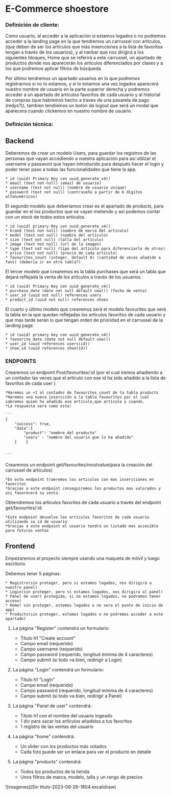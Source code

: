 
# E-Commerce shoestore


### Definición de cliente:

Como usuario, al acceder a la aplicación si estamos logados o no podremos acceder a la landing page en la que tendremos un carrussel con articulos, (que deben de ser los artículos que más insercciones a la lista de favoritos tengan a través de los usuarios), y al navbar que nos dirigirá a los siguientes bloques, Home que se referirá a este carrussel, un apartado de productos donde nos aparecerán los artículos diferenciados por clases y a los que podremos aplicar filtros de búsqueda.

Por último tendremos un apartado usuarios en lo que podremos registrarnos si no lo estamos, y si lo estamos una vez logados aparecerá nuestro nombre de usuario en la parte superior derecha y podremos acceder a un apartado de artículos favoritos de cada usuario y al historial de compras (que habremos hecho a traves de una pasarela de pago (redys?)), tambien tendremos un boton de logout que será un modal que aparecera cuando clickemos en nuestro nombre de usuario.

### Definición técnica:

## Backend

Deberemos de crear un modelo Users, para guardar los registros de las personas que vayan accediendo a nuestra aplicación para así utilizar el username y password que hayan introducido para después hacer el login y poder tener paso a todas las funcionalidades que tiene la app. 

    * id (uuid) Primary Key con uuid_generate_v4()
    * email (text not null) (email de usuario)
    * username (text not null) (nombre de usuario unique)
    * password (text not null) (contraseña a partir de 6 dígitos alfanuméricos)
    


El segundo modelo que deberíamos crear es el apartado de products, para guardar en el los productos que se vayan metiendo y así podemos contar con un stock de todos estos artículos.

    * id (uuid) primary Key con uuid_generate_v4()
    * brand (text not null) (nombre de marca del artículo)
    * model (text not null) (nombre del artículo)
    * size (text not null) (talla del artículo)
    * image (text not null) (url de la imagen)
    * type (text not null) (tipo del artículo para diferenciarlo de otros)
    * price (text not null) (precio de cada artículo)
    * favourites_count (integer, default 0) (cantidad de veces añadido a favs) (deberia ir en otra tabla?)

El tercer modelo que crearemos es la tabla purchases que será un tabla que dejará reflejada la venta de los artículos a través de los usuarios.

    * id (uuid) Primary Key con uuid_generate_v4()
    * purchase_date (date not null default now()) (fecha de venta)
    * user_id (uuid not null) references users
    * product_id (uuid not null) references shoes 

El cuarto y último modelo que crearemos será el modelo favourites que será la tabla en la que quedan reflejadas los artículos favoritos de cada usuario y que mas tarde serán lo que tengan orden de prioridad en el carrussel de la landing page.

    * id (uuid) primary key con uuid_generate_v4()
    * favourite_date (date not null default now())
    * user_id (uuid references users(id))
    * shoe_id (uuid references shoe(id))

### ENDPOINTS

Crearemos un endpoint Post/favourites/:id (por el cual iremos añadiendo a un contador las veces que el artículo con ese id ha sido añadido a la lista de favoritos de cada user )
    
    *Haremos un +1 al contador de favourites_count de la tabla products
    *Haremos una nueva insercción a la tabla favourites por el cual sabremos quien ha añadido ese artículo,que artículo y cuando.
    *La respuesta será como esta:

    ```
    {
        "success": true,
        "data":{
            "product": "nombre del producto"
            "users" : "nombre del usuario que lo ha añadido"
        }    }
    

    ```


Crearemos un endpoint get/favourites/mostvalue(para la creación del carrussel de artículos)

    *En este endpoint traeremos los articulos con mas insercciones en favoritos
    *Gracias a este endpoint conseguiremos los productos mas valorados y asi favorecerá su venta.
    
Obtendremos los articulos favoritos de cada usuario a través del endpoint get/favourites/:id.

    *Este endpoint devuelve los artículos favoritos de cada usuario utilizando su id de usuario
    *Gracias a este endpoint el usuario tendrá un listado mas accesible para futuras ventas

## Frontend

Empezaremos el proyecto siempre usando una maqueta de móvil y luego escritorio

Debemos tener 5 páginas:

    * Registro(sin proteger, pero si estamos logados, nos dirigirá a nuestro panel)
    * Login(sin proteger, pero si estamos logados, nos dirigira al panel)
    * Panel de user( protegida, si no estamos logados, no podremos tener acceso)
    * Home( sin proteger, estemos logados o no sera el punto de inicio de app)
    * Products(sin proteger, estemos logados o no podremos acceder a este apartado)


1. La página "Register" contendrá un formulario:

    * Título h1 "Create account"
    * Campo email (requerido)
    * Campo username (requerido)
    * Campo password (requerido, longitud mínima de 4 caracteres)
    * Campo submit (si todo va bien, redirigir a Login)

2. La página "Login" contendrá un formulario:

    * Título h1 "Login"
    * Campo email (requerido)
    * Campo password (requerido, longitud mínima de 4 caracteres)
    * Campo submit (si todo va bien, redirigir a Panel)
    
3. La página "Panel de user" contendrá:

    * Título h1 con el nombre del usuario logeado
    * 1 div para sacar los artículos añadidos a tus favoritos
    * 1 registro de las ventas del usuario

4. La página "home" contendrá:

    * Un slider con los productos más votados 
    * Cada foto puede ser un enlace para ver el producto en detalle

5. La página "products" contendrá:

    * Todos los productos de la tienda
    * Unos filtros de marca, modelo, talla y un rango de precios



![imagenes](Sin título-2023-06-26-1804.excalidraw)
